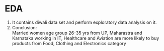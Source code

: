# EDA
1. It contains diwali data set and perform exploratory data analysis on it.
2. Conclusion:<br>
    Married women age group 26-35 yrs from UP, Maharastra and Karnataka working in IT, Healthcare and Aviation are more likely to buy products from Food, Clothing and Electronics category
